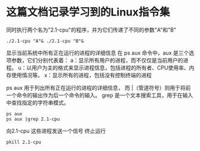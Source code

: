 # 这篇文档记录学习到的Linux指令集

同时执行两个名为"2.1-cpu"的程序，并为它们传递了不同的参数"A"和"B"
```
./2.1-cpu "A"& ./2.1-cpu "B"&
```

显示当前系统中所有正在运行的进程的详细信息
在 ps aux 命令中，aux 是三个选项参数，它们分别代表着： 
a：显示所有用户的进程，而不仅仅是当前用户的进程。 
u：以用户为主的格式来显示进程信息，包括进程的所有者、CPU使用率、内存使用情况等。 
x：显示所有的进程，包括没有控制终端的进程

ps aux 用于列出所有正在运行的进程的详细信息，
而 |（管道符号）则用于将前一个命令的输出作为后一个命令的输入。
grep 是一个文本搜索工具，用于在输入中查找指定的字符串模式。 

```
ps aux
ps aux |grep 2.1-cpu
```
向2.1-cpu 这些进程发送一个信号 终止运行
```
pkill 2.1-cpu
```

